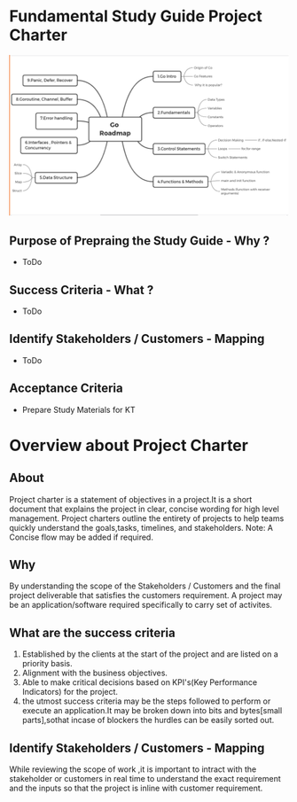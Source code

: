 # Fundamental Study Guide Project Charter

![Roadmap](GoRoadMap.png)

## Purpose of Prepraing the Study Guide - Why ?

- ToDo

## Success Criteria - What ?

- ToDo

## Identify Stakeholders / Customers - Mapping

- ToDo

## Acceptance Criteria

- Prepare Study Materials for KT

# Overview about Project Charter

## About

Project charter is a statement of objectives in a project.It is a short document that explains the project in clear, concise wording for high level management. Project charters outline the entirety of projects to help teams quickly understand the goals,tasks, timelines, and stakeholders.
Note: A Concise flow may be added if required.

## Why

By understanding the scope of the Stakeholders / Customers and the final project deliverable that satisfies the customers requirement.
A project may be an application/software required specifically to carry set of activites.

## What are the success criteria

1. Established by the clients at the start of the project and are listed on a priority basis.
1. Alignment with the business objectives.
1. Able to make critical decisions based on KPI's(Key Performance Indicators) for the project.
1. the utmost success criteria may be the steps followed to perform or execute an application.It may be broken down into bits and bytes[small parts],sothat incase of blockers the hurdles can be easily sorted out.

## Identify Stakeholders / Customers - Mapping

While reviewing the scope of work ,it is important to intract with the stakeholder or customers in real time to understand the exact requirement and the inputs so that the project is inline with customer requirement.
